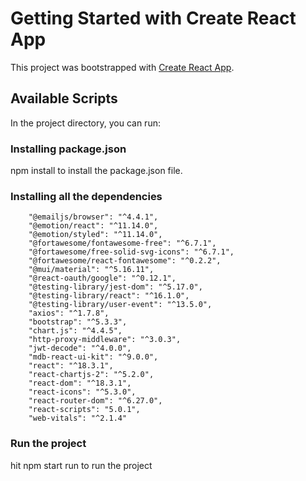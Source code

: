 # Getting Started with Create React App

This project was bootstrapped with [Create React App](https://github.com/facebook/create-react-app).

## Available Scripts

In the project directory, you can run:
### Installing package.json
npm install to install the package.json file.


<!-- install all these dependencies to run the app -->
### Installing all the dependencies
        "@emailjs/browser": "^4.4.1",
        "@emotion/react": "^11.14.0",
        "@emotion/styled": "^11.14.0",
        "@fortawesome/fontawesome-free": "^6.7.1",
        "@fortawesome/free-solid-svg-icons": "^6.7.1",
        "@fortawesome/react-fontawesome": "^0.2.2",
        "@mui/material": "^5.16.11",
        "@react-oauth/google": "^0.12.1",
        "@testing-library/jest-dom": "^5.17.0",
        "@testing-library/react": "^16.1.0",
        "@testing-library/user-event": "^13.5.0",
        "axios": "^1.7.8",
        "bootstrap": "^5.3.3",
        "chart.js": "^4.4.5",
        "http-proxy-middleware": "^3.0.3",
        "jwt-decode": "^4.0.0",
        "mdb-react-ui-kit": "^9.0.0",
        "react": "^18.3.1",
        "react-chartjs-2": "^5.2.0",
        "react-dom": "^18.3.1",
        "react-icons": "^5.3.0",
        "react-router-dom": "^6.27.0",
        "react-scripts": "5.0.1",
        "web-vitals": "^2.1.4"

### Run the project
hit npm start run to run the project

